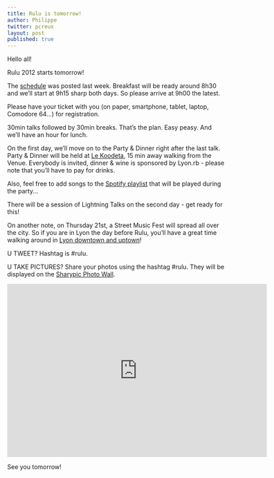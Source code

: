 ```yaml
---
title: Rulu is tomorrow!
author: Philippe
twitter: pcreux
layout: post
published: true
---
```


<p class="c3"><span>Hello all!</span></p>
<p class="c6 c3"><span></span></p>
<p class="c3"><span>Rulu 2012 starts tomorrow!</span></p>
<p class="c6 c3"><span></span></p>
<p class="c3"><span>The </span><span class="c1"><a class="c0" href="/schedule">schedule</a></span><span>&nbsp;was posted last week. Breakfast will be ready around 8h30 and </span><span class="c2">we&rsquo;ll start at 9h15 sharp</span><span>&nbsp;both days. So please arrive at 9h00 the latest.</span></p>
<p class="c6 c3"><span></span></p>
<p class="c3"><span class="c2">Please have your ticket with you</span><span>&nbsp;(on paper, smartphone, tablet, laptop, Comodore 64...) for registration.</span></p>
<p class="c6 c3"><span></span></p>
<p class="c3"><span>30min talks followed by 30min breaks. That&rsquo;s the plan. Easy peasy. And we&rsquo;ll have an hour for lunch.</span></p>
<p class="c6 c3"><span></span></p>
<p class="c3"><span>On the first day, we&rsquo;ll move on to the </span><span class="c2">Party &amp; Dinner right after the last talk</span><span>. Party &amp; Dinner will be held at </span><span class="c1"><a class="c0" href="http://goo.gl/maps/5Qdi">Le Koodeta</a></span><span>, 15 min away walking from the Venue. Everybody is invited, dinner &amp; wine is sponsored by Lyon.rb - please note that you&rsquo;ll have to pay for drinks.</span></p>
<p class="c6 c3"><span>Also, feel free to add songs to the <a href="http://open.spotify.com/user/pcreux/playlist/6AxDMjyQCCU6WIwfzdA3b0">Spotify playlist</a> that will be played during the
party...</span></p>
<p class="c6 c3"><span></span></p>
<p class="c3"><span>There will be a session of </span><span class="c2">Lightning Talks</span><span>&nbsp;on the second day - get ready for this!</span></p>
<p class="c6 c3"><span></span></p>
<p class="c3"><span>On another note, on Thursday 21st, a </span><span class="c2">Street Music Fest</span><span>&nbsp;will spread all over the city. So if you are in Lyon the day before Rulu, you&rsquo;ll have a great time walking around in </span><span class="c1"><a class="c0" href="http://goo.gl/maps/gcTC">Lyon downtown and uptown</a></span><span>!</span></p>
<p class="c6 c3"><span></span></p>
<p class="c3"><span>U TWEET? Hashtag is #rulu.</span></p>
<p class="c6 c3"><span></span></p>
<p class="c6 c3"><span>U TAKE PICTURES? Share your photos using the
hashtag #rulu. They will be displayed on the <a href="http://sharypic.com/rulu-2012/photowall">Sharypic Photo Wall</a></span>.</p>

<div id="sharypic">

<iframe width="600" height="400" scrolling="no" frameborder="0" src="http://sharypic.com/embed/pnwk97ly"> </iframe>

</div>

<p class="c3"><span>See you tomorrow!</span></p>
